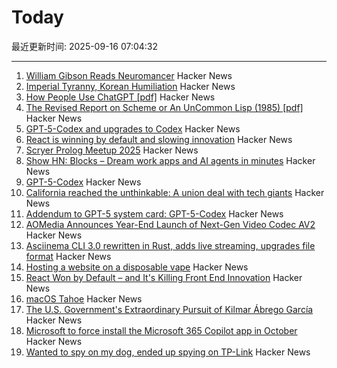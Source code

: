 # Today

最近更新时间: 2025-09-16 07:04:32

--- 
1. [William Gibson Reads Neuromancer](http://bearcave.com/bookrev/neuromancer/neuromancer_audio.html) Hacker News
2. [Imperial Tyranny, Korean Humiliation](https://english.hani.co.kr/arti/english_edition/english_editorials/1218475.html) Hacker News
3. [How People Use ChatGPT [pdf]](https://cdn.openai.com/pdf/a253471f-8260-40c6-a2cc-aa93fe9f142e/economic-research-chatgpt-usage-paper.pdf) Hacker News
4. [The Revised Report on Scheme or An UnCommon Lisp (1985) [pdf]](https://dspace.mit.edu/bitstream/handle/1721.1/5600/AIM-848.pdf) Hacker News
5. [GPT‑5-Codex and upgrades to Codex](https://simonwillison.net/2025/Sep/15/gpt-5-codex/) Hacker News
6. [React is winning by default and slowing innovation](https://www.lorenstew.art/blog/react-won-by-default/) Hacker News
7. [Scryer Prolog Meetup 2025](https://hsd-pbsa.de/veranstaltung/scryer-prolog-meetup-2025/) Hacker News
8. [Show HN: Blocks – Dream work apps and AI agents in minutes](https://blocks.diy) Hacker News
9. [GPT-5-Codex](https://openai.com/index/introducing-upgrades-to-codex/) Hacker News
10. [California reached the unthinkable: A union deal with tech giants](https://www.politico.com/news/2025/09/14/california-uber-lyft-union-00562680) Hacker News
11. [Addendum to GPT-5 system card: GPT-5-Codex](https://openai.com/index/gpt-5-system-card-addendum-gpt-5-codex/) Hacker News
12. [AOMedia Announces Year-End Launch of Next-Gen Video Codec AV2](https://aomedia.org/press%20releases/AOMedia-Announces-Year-End-Launch-of-Next-Generation-Video-Codec-AV2-on-10th-Anniversary/) Hacker News
13. [Asciinema CLI 3.0 rewritten in Rust, adds live streaming, upgrades file format](https://blog.asciinema.org/post/three-point-o/) Hacker News
14. [Hosting a website on a disposable vape](https://bogdanthegeek.github.io/blog/projects/vapeserver/) Hacker News
15. [React Won by Default – and It's Killing Front End Innovation](https://www.lorenstew.art/blog/react-won-by-default/) Hacker News
16. [macOS Tahoe](https://www.apple.com/os/macos/) Hacker News
17. [The U.S. Government's Extraordinary Pursuit of Kilmar Ábrego García](https://www.newyorker.com/news/the-lede/the-us-governments-extraordinary-pursuit-of-kilmar-abrego-garcia) Hacker News
18. [Microsoft to force install the Microsoft 365 Copilot app in October](https://www.bleepingcomputer.com/news/microsoft/microsoft-to-force-install-the-microsoft-365-copilot-app-in-october/) Hacker News
19. [Wanted to spy on my dog, ended up spying on TP-Link](https://kennedn.com/blog/posts/tapo/) Hacker News
